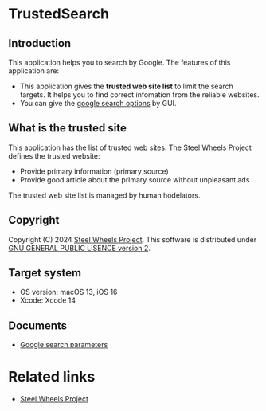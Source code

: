 # TrustedSearch

## Introduction
This application helps  you to search by Google. 
The features of this application are:
* This application gives the <strong>trusted web site list</strong>
to limit the search targets.
It helps you to find correct infomation from the reliable websites.
* You can give the [google search options](Document/search-option.md) by GUI. 

## What is the trusted site
This application has the list of trusted web sites.
The Steel Wheels Project defines the trusted website:
* Provide primary information (primary source)
* Provide good article about the primary source without unpleasant ads

The trusted web site list is managed by human hodelators.

## Copyright
Copyright (C) 2024 [Steel Wheels Project](https://github.com/steel-wheels/Project).
This software is distributed under [GNU GENERAL PUBLIC LISENCE version 2](https://github.com/steel-wheels/TrustedSearch?tab=GPL-2.0-1-ov-file).

## Target system
* OS version:   macOS 13, iOS 16
* Xcode:        Xcode 14

## Documents
* [Google search parameters](Documents/search-option.md)

# Related links
* [Steel Wheels Project](https://github.com/steel-wheels/Project)



